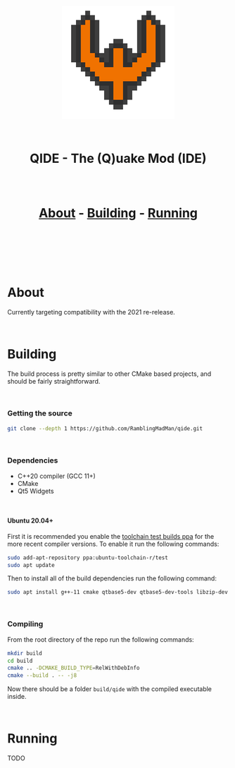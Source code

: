<p><br></p>

<p align="center"><img src="qide/img/icon-256.png" alt="Icon"></p>

<p><br></p>

<h1 align="center">
  QIDE - The (Q)uake Mod (IDE)<p><br><p>
  <a href="https://github.com/RamblingMadMan/qide#About">About</a> - 
  <a href="https://github.com/RamblingMadMan/qide#Building">Building</a> - 
  <a href="https://github.com/RamblingMadMan/qide#Running">Running</a>
  <p><br></p>
</h1>

<p><br></p>

# About

Currently targeting compatibility with the 2021 re-release.

<p><br></p>

# Building

The build process is pretty similar to other CMake based projects, and should be fairly straightforward.

<p><br></p>

### Getting the source

```bash
git clone --depth 1 https://github.com/RamblingMadMan/qide.git
```

<p><br></p>

### Dependencies

- C++20 compiler (GCC 11+)
- CMake
- Qt5 Widgets

<p><br></p>

#### Ubuntu 20.04+

First it is recommended you enable the [toolchain test builds ppa](https://launchpad.net/~ubuntu-toolchain-r/+archive/ubuntu/test) for the more recent compiler versions.
To enable it run the following commands:

```bash
sudo add-apt-repository ppa:ubuntu-toolchain-r/test
sudo apt update
```

Then to install all of the build dependencies run the following command:

```bash
sudo apt install g++-11 cmake qtbase5-dev qtbase5-dev-tools libzip-dev
```

<p><br></p>

### Compiling

From the root directory of the repo run the following commands:

```bash
mkdir build
cd build
cmake .. -DCMAKE_BUILD_TYPE=RelWithDebInfo
cmake --build . -- -j8
```

Now there should be a folder `build/qide` with the compiled executable inside.

<p><br></p>

# Running

TODO

